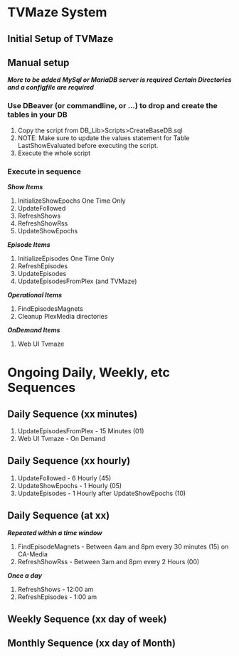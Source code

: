 ﻿# TVMaze System

## Initial Setup of TVMaze
## Manual setup

***More to be added***
***MySql or MariaDB server is required***
***Certain Directories and a configfile are required***

### Use DBeaver (or commandline, or ...) to drop and create the tables in your DB

1. Copy the script from DB_Lib>Scripts>CreateBaseDB.sql
1. NOTE:  Make sure to update the values statement for Table LastShowEvaluated before executing the script.
1. Execute the whole script

### Execute in sequence

***Show Items***
1.  InitializeShowEpochs        One Time Only     
1.  UpdateFollowed                                
1.  RefreshShows                              
1.  RefreshShowRss          
1.  UpdateShowEpochs
                            
***Episode Items***
1.  InitializeEpisodes          One Time Only
1.  RefreshEpisodes
1.  UpdateEpisodes
1.  UpdateEpisodesFromPlex (and TVMaze)

***Operational Items***
1.  FindEpisodesMagnets
1.  Cleanup PlexMedia directories

***OnDemand Items***
1. Web UI Tvmaze

# Ongoing Daily, Weekly, etc Sequences
## Daily Sequence (xx minutes)

1. UpdateEpisodesFromPlex   - 15 Minutes (01)
1. Web UI Tvmaze            - On Demand

## Daily Sequence (xx hourly)

1. UpdateFollowed           - 6 Hourly  (45)
1. UpdateShowEpochs         - 1 Hourly  (05)
1. UpdateEpisodes           - 1 Hourly after UpdateShowEpochs (10)

## Daily Sequence (at xx)

***Repeated within a time window***
1. FindEpisodeMagnets       - Between 4am and 8pm every 30 minutes (15) on CA-Media
1. RefreshShowRss           - Between 3am and 8pm every 2 Hours (00)

***Once a day***
1. RefreshShows             - 12:00 am
1. RefreshEpisodes          -  1:00 am

## Weekly Sequence (xx day of week)

## Monthly Sequence (xx day of Month)


